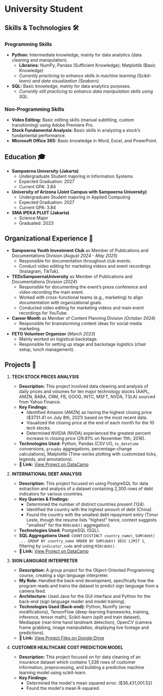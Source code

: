 # University Student

## Skills & Technologies 🛠️

### Programming Skills

* **Python:** Intermediate knowledge, mainly for data analytics (data cleaning and manipulation). 
    * **Libraries:** NumPy, Pandas (Sufficient Knowledge); Matplotlib (Basic Knowledge)
    * *Currently practicing to enhance skills in machine learning (Scikit-learn) and data visualization (Seaborn).* 
* **SQL:** Basic knowledge, mainly for data analytics purposes.
    * *Currently still practicing to enhance data manipulation skills using SQL.* 

### Non-Programming Skills

* **Video Editing:** Basic editing skills (manual subtitling, custom transitioning) using Adobe Premiere Pro.
* **Stock Fundamental Analysis:** Basic skills in analyzing a stock’s fundamental performance.
* **Microsoft Office 365:** Basic knowledge in Word, Excel, and PowerPoint. 

## Education 🎓

* **Sampoerna University (Jakarta)** 
    * Undergraduate Student majoring in Information Systems
    * Expected Graduation: 2027
    * Current GPA: 3.84
* **University of Arizona (Joint Campus with Sampoerna University)** 
    * Undergraduate Student majoring in Applied Computing
    * Expected Graduation: 2027
    * Current GPA: 3.84
* **SMA IPEKA PLUIT (Jakarta)**
    * Science Major
    * Graduated: 2023

## Organizational Experience 💼

* **Sampoerna Youth Investment Club** as Member of Publications and Documentations Division (_August 2024 - May 2025_)
    * Responsible for documentation throughout club events. 
    * Conduct video editing for marketing videos and event recordings (Instagram, TikTok). 
* **TEDxSampoernaUniversity** as Member of Publications and Documentations Division (_2024_)
    * Responsible for documenting the event’s press conference and video-recording the main event. 
    * Worked with cross-functional teams (e.g., marketing) to align documentation with organizational goals. 
    * Conducted video editing for marketing videos and main event recordings for YouTube. 
* **Career Month** as Member of Content Planning Division (_October 2024_) 
    * Responsible for brainstorming content ideas for social media marketing. 
* **FETO Volunteer Organizer** (_March 2023_) 
    * Mainly worked on logistical backstage. 
    * Responsible for setting up stage and backstage logistics (chair setup, lunch management). 

## Projects 🚀

1.  **TECH STOCK PRICES ANALYSIS**
    * **Description:** This project involved data cleaning and analysis of daily prices and volumes for ten major technology stocks (AAPL, AMZN, BABA, CRM, FB, GOOG, INTC, MSFT, NVDA, TSLA) sourced from Yahoo Finance. 
    * **Key Findings:**
        * Identified Amazon (AMZN) as having the highest closing price ($3731.41 on July 8th, 2021) based on the most recent data. 
        * Visualized the closing price at the end of each month for the 10 tech stocks. 
        * Determined NVIDIA (NVDA) experienced the greatest percent increase in closing price (29.81% on November 11th, 2016). 
    * **Technologies Used:** Python, Pandas (CSV I/O, `to_datetime` conversions, `groupby` aggregations, percentage-change calculations), Matplotlib (Time-series plotting with customized ticks, legends, and annotations). 
    * **🔗 Link:** [View Project on DataCamp](https://www.datacamp.com/datalab/w/ff573cec-0ba1-423e-93b2-c0bf98e3ce3c/edit)

2.  **INTERNATIONAL DEBT ANALYSIS**
    * **Description:** This project focused on using PostgreSQL for data extraction and analysis of a dataset containing 2,300 rows of debt indicators for various countries. 
    * **Key Queries & Findings:**
        * Determined the number of distinct countries present (124). 
        * Identified the country with the highest amount of debt (China). 
        * Found the country with the smallest debt repayment entry (Timor Leste, though the resume lists "highest" twice, context suggests "smallest" for the `MIN(debt)` aggregation).
    * **Technologies Used:** PostgreSQL (SQL).
    * **SQL Aggregations Used:** `COUNT(DISTINCT country_name)`, `SUM(debt) ... GROUP BY country_name ORDER BY SUM(debt) DESC LIMIT 1`, filtering by `indicator_code` and using `MIN(debt)`. 
    * **🔗 Link:** [View Project on DataCamp](https://www.datacamp.com/datalab/w/c7099794-242b-457b-868e-32402b95e894/edit) 

3.  **SIGN LANGUAGE INTERPRETER**
    * **Description:** A group project for the Object-Oriented Programming course, creating a sign language interpreter.
    * **My Role:** Handled the back-end development, specifically how the program reads and trains the dataset to predict sign language from a camera feed. 
    * **Architecture:** Used Java for the GUI interface and Python for the back-end (sign language reader and model training). 
    * **Technologies Used (Back-end):** Python, NumPy (array modifications), TensorFlow (deep-learning frameworks, training, inference, tensor math), Scikit-learn (split and train dataset), Mediapipe (real-time hand landmark detection), OpenCV (camera frame grabbing, image manipulation, displaying live footage and predictions). 
    * **🔗 Link:** [View Project Files on Google Drive](https://drive.google.com/drive/folders/1EgQaPcSx_NtoFmGpBwcFHAexBaZ-gXDq) 

4. **CUSTOMER HEALTHCARE COST PREDICTION MODEL**
   * **Description:** This project focused on for data cleaning of an insurance dataset which contains 1,338 rows of customer information, preprocessing, and building a predictive machine learning model using scikit-learn.
   * **Key Findings:**
      * Determined the model's mean squared error. ($36,431,001.52)
      * Found the model's mean R-squared.   
